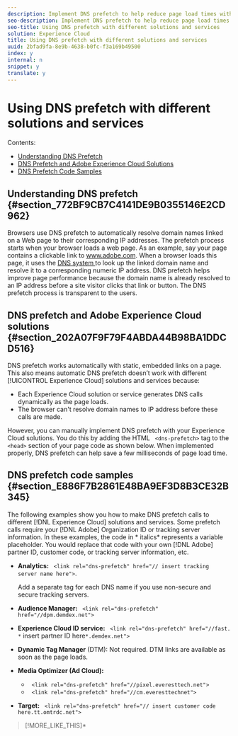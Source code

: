 ```yaml
---
description: Implement DNS prefetch to help reduce page load times with different solutions and services.
seo-description: Implement DNS prefetch to help reduce page load times with different solutions and services.
seo-title: Using DNS prefetch with different solutions and services
solution: Experience Cloud
title: Using DNS prefetch with different solutions and services
uuid: 2bfad9fa-8e9b-4638-b0fc-f3a169b49500
index: y
internal: n
snippet: y
translate: y
---
```


# Using DNS prefetch with different solutions and services

Contents: 


<ul class="simplelist"> 
 <li> <a href="dns-prefetch.md#section_772BF9CB7C4141DE9B0355146E2CD962" format="dita" scope="local"> Understanding DNS Prefetch </a> </li> 
 <li> <a href="dns-prefetch.md#section_202A07F9F79F4ABDA44B98BA1DDCD516" format="dita" scope="local"> DNS Prefetch and Adobe Experience Cloud Solutions </a> </li> 
 <li> <a href="dns-prefetch.md#section_E886F7B2861E48BA9EF3D8B3CE32B345" format="dita" scope="local"> DNS Prefetch Code Samples </a> </li> 
</ul>



## Understanding DNS prefetch {#section_772BF9CB7C4141DE9B0355146E2CD962}

Browsers use DNS prefetch to automatically resolve domain names linked on a Web page to their corresponding IP addresses. The prefetch process starts when your browser loads a web page. As an example, say your page contains a clickable link to www.adobe.com. When a browser loads this page, it uses the [ DNS system ](http://www.networksolutions.com/support/what-is-a-domain-name-server-dns-and-how-does-it-work/) to look up the linked domain name and resolve it to a corresponding numeric IP address. DNS prefetch helps improve page performance because the domain name is already resolved to an IP address before a site visitor clicks that link or button. The DNS prefetch process is transparent to the users. 

## DNS prefetch and Adobe Experience Cloud solutions {#section_202A07F9F79F4ABDA44B98BA1DDCD516}

DNS prefetch works automatically with static, embedded links on a page. This also means automatic DNS prefetch doesn’t work with different [!UICONTROL  Experience Cloud] solutions and services because: 


* Each Experience Cloud solution or service generates DNS calls dynamically as the page loads.
* The browser can't resolve domain names to IP address before these calls are made.


However, you can manually implement DNS prefetch with your Experience Cloud solutions. You do this by adding the HTML ` <dns-prefetch>` tag to the ` <head>` section of your page code as shown below. When implemented properly, DNS prefetch can help save a few milliseconds of page load time. 

## DNS prefetch code samples {#section_E886F7B2861E48BA9EF3D8B3CE32B345}

The following examples show you how to make DNS prefetch calls to different [!DNL  Experience Cloud] solutions and services. Some prefetch calls require your [!DNL  Adobe] Organization ID or tracking server information. In these examples, the code in * italics* represents a variable placeholder. You would replace that code with your own [!DNL  Adobe] partner ID, customer code, or tracking server information, etc. 


* **Analytics:** ` <link rel="dns-prefetch" href="// insert tracking server name here">`. 

  Add a separate tag for each DNS name if you use non-secure and secure tracking servers. 

* **Audience Manager:** ` <link rel="dns-prefetch" href="//dpm.demdex.net">` 

* **Experience Cloud ID service:** ` <link rel="dns-prefetch" href="//fast. *` insert partner ID here`*.demdex.net">` 

* **Dynamic Tag Manager** (DTM): Not required. DTM links are available as soon as the page loads. 

* **Media Optimizer (Ad Cloud):** 

    * ` <link rel="dns-prefetch" href="//pixel.everesttech.net">`
    * ` <link rel="dns-prefetch" href="//cm.everesttechnet">`

* **Target:** ` <link rel="dns-prefetch" href="// insert customer code here.tt.omtrdc.net">` 


>[!MORE_LIKE_THIS]* [  ](https://www.chromium.org/developers/design-documents/dns-prefetching)